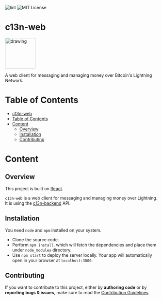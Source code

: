 ![lint](https://github.com/c13n-io/c13n-web/actions/workflows/eslint-check.yml/badge.svg)
![MIT License](https://img.shields.io/apm/l/atomic-design-ui.svg?)
# c13n-web
<img src="public/logo192.png" alt="drawing" width="100"/>

A web client for messaging and managing money over Bitcoin's Lightning Network.

# Table of Contents
- [c13n-web](#c13n-web)
- [Table of Contents](#table-of-contents)
- [Content](#content)
  - [Overview](#overview)
  - [Installation](#installation)
  - [Contributing](#contributing)

# Content
## Overview

This project is built on [React](https://reactjs.org/).

`c13n-web` is a web client for messaging and managing money over Lightning. It is using the [c13n-backend](https://git.programize.com/c13n/c13n-backend) API.

## Installation
You need `node` and `npm` installed on your system.

- Clone the source code.
- Perform `npm install`, which will fetch the dependencies and place them under `node_modules` directory.
- Use `npm start` to deploy the server locally. Your app will automatically open in your browser at `localhost:3000`.

## Contributing

If you want to contribute to this project, either by **authoring code** or by **reporting bugs & issues**, make sure to read the [Contribution Guidelines](CONTRIBUTING.md).
